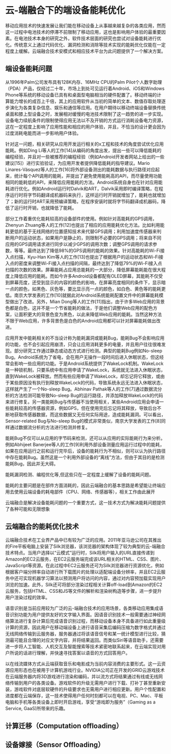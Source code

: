 # 云-端融合下的端设备能耗优化

移动应用技术的快速发展让我们能在移动设备上从事越来越复杂的各类应用，然而这一过程中电池技术的停滞不前限制了移动应用，这也是影响用户体验的最重要因素。在电池技术本身的研究之外，软件技术层面的研究也尝试对设备能耗进行优化。传统意义上通过代码优化、漏洞检测和消除等技术实现的能耗优化仅能在一定程度上缓解。云端融合技术安模式和相应技术平台为此问题提供了一个解决方案。

## 端设备能耗问题

从1996年Palm公司发布具有128K内存、16MHz CPU的Palm Pilot个人数字助理（PDA）产品，仅经过二十年，市场上到处可见运行着Android、iOS和Windows Phone等系统的移动设备已具有和桌面型电脑相当的硬件配置了。移动终端的计算能力增长的成百上千倍，其上的应用软件从当初的简单的文本、数值存取处理逐步演化为各类复杂信息、娱乐和通信等应用。在用户期待以移动终端设备替换传统桌面和膝上型设备之时，发展相对缓慢的电池技术限制了这一趋势的进一步实现。设备电力续航条件的限制使得应用无法以不及开销的方式运行消耗设备电力资源，这在一定程度上影响了应用性能和相应的用户体验，并且，不恰当的设计更会因为过度消耗电能而进一步影响用户体验。

针对这一问题，相关研究从应用开发运行相关的x工程和技术的角度尝试优化应用能耗。例如Ding Li等人的工作[14]从编码的角度出发，提出一些可以降低能耗的编程经验，并且对一些被推荐的编程经验（例如Android开发者网站上给出的一些建议[15]）进行实验验证，为应用开发者提供降低能耗的指导建议。Mario Linares-Vásquez等人的工作[16]将外部设备测出的能耗数据与执行路径对应起来，统计每个API调用的能耗，并提出了避免使用能耗高的API，而尽量使用功能相同的能耗低的API，来降低应用能耗的方法。Android系统自身也在针对应用能耗进行优化。例如Android运行时Dalvik和ART，Dalvik采用即时编译策略，在程序运行时将字节码翻译成机器码来执行，这样运行时开销就增加了，能耗也就增加了；新的运行时ART采用预编译策略，在程序安装时就将字节码翻译成机器码，降低了运行时开销，也就降低了能耗。

部分工作着重优化能耗较高的设备部件的使用。例如针对高能耗的GPS调用，Zhenyun Zhuang等人的工作[12]也提出了相应的应用能耗优化方法。比如利用能耗更低的基于无线网络的位置感知技术来代替GPS调用；利用加速度传感器来判断用户的运动状态，如果用户是静止的，则限制不必要的GPS调用；将来自不同应用的GPS调用请求进行同步以减少GPS的调用次数；调整GPS调用的请求参数，等等。最终达到了降低98%的GPS调用的能耗的效果。针对高能耗的Wi-Fi接入点扫描，Kyu-Han Kim等人的工作[13]也提出了根据用户的运动状态和Wi-Fi接入点的密度来调整Wi-Fi接入点扫描的间隔，最终达到了降低79%的Wi-Fi接入点扫描的次数的效果。屏幕能耗占应用总能耗的一大部分，降低屏幕能耗能在很大程度上降低应用的能耗。而如今许多Android设备都配有OLED屏幕，其能耗不仅受到屏幕亮度，还受到显示的内容的颜色的影响，在屏幕亮度相同的条件下，显示暗一点的颜色，如黑色、灰色等，要比显示亮一点的颜色，如白色、黄色等的能耗更低。南京大学发表的工作[10]就据此对Android系统能耗配置文件中的屏幕能耗模型做出了改进。另外，Mian Dong等人的工作[11]指出，由于许多Web应用的背景色都是白色，这并不是一个节省能耗的做法，于是他们调整Web应用的配色方案，让面积更大的背景色变为黑色，以此来降低Web应用的能耗。当然这种方法不限于Web应用，许多背景色是白色的Android应用都可以针对屏幕能耗做出改进。

应用开发中能耗相关的不当设计称为能耗漏洞或能耗Bug，能耗Bug不会影响应用的功能，也不会引起应用崩溃，只会让应用消耗更多的电量，并且用户往往很难发现。部分研究工作通过静态或动态方式进行检测。典型的能耗Bug例如No-sleep Bug。Android系统为了省电，会在用户无操作一段时间后进入休眠状态，但这经常会影响一些应用的功能。于是Android系统提供了WakeLock机制。WakeLock是一种锁机制，只要系统中有应用申请了WakeLock，系统就无法进入休眠状态，直到WakeLock被释放。然而有些应用申请了WakeLock，却忘记将它释放，或由于某些原因没有执行到释放WakeLock的代码，导致系统永远无法进入休眠状态，这样就产生了一个No-sleep Bug。Abhinav Pathak等人的工作[7]通过数据流分析的方法检测可能导致No-sleep Bug的运行路径，并添加释放WakeLock的代码来进行修复。另一类能耗Bug与传感器不当使用相关，某些Android应用会申请一些能耗较高的传感器资源，例如GPS，但在使用完后忘记将其释放，导致后台不断地获取传感器数据，而这些数据又无任何实际用途，造成能耗漏洞。可以看出，Sensor-related Bug与No-sleep Bug的模式非常类似，南京大学发表的工作[8]同样通过数据流分析的方法进行检测并修复。

能耗Bug不仅可以从应用的字节码来检测，还可以从应用的实际能耗行为来分析。例如Abhijeet Banerjee等人的工作[9]利用外部设备测量应用运行过程中的能耗，如果在应用运行之前和运行完毕后，设备的能耗行为不相似，则可以认为执行路径中存在能耗Bug。虽然这是一个利用外部设备的“离线”方法，但由于其目的是检测能耗Bug，因此并无大碍。


能耗漏洞检测、编程优化等,但这些只在一定程度上缓解了设备的能耗问题。

能耗的主要问题是在部件方面消耗的，因此云端融合的基本思路是希望能让终端应用去使用云端设备的耗电部件（CPU、网络、传感器等），相关工作由此展开



云端融合是解决设备能耗问题的一个重要方式，这一技术方式为解决能耗问题提供了各种可能和无限想象


## 云端融合的能耗优化技术

云端融合技术在工业界产品中已有较为广泛的应用。2011年亚马逊公司在其推出的Fire平板电脑上安装了Silk浏览器，该浏览器的架构体现了较为典型的云-端融合技术特点。当用户选择以“云模式”运行时，Silk将用户输入的URL直接传递到Amazon的EC2云服务，在EC2云服务端完成该URL相关的HTML、CSS、图片、JavaScript等资源。在此过程中EC2云服务还可为Silk浏览器进行资源优化，例如根据客户端分辨率自动进行所下载图片的处理以适配端设备分辨率，并且EC2云服务中还可实现机器学习算法以预测用户将访问的内容，通过对内容预加载实现用户浏览的加速。此外，Silk还可将部分渲染过程相关计算off-load到Amazon的EC2云服务，包括HTML、CSS和JS等文件的解析和渲染树构造等步骤，进一步提升用户渲染过程的效率。

语音识别是当前应用较为广泛的云-端融合技术的应用场景，各类移动应用集成语音识别功能为用户提供友好的文字输入界面。因语音识别技术一般需要通过神经网络算法进行复杂计算后完成语音识别过程，而移动设备本身不具备进行如此重量级计算的资源，因此用户在移动端设备上进行语音采集后编码压缩为数字格式并通过无线网络传输到云服务器，服务器通过将该语音信号和某一统计模型进行比较，猜测最可能且合理的对应文字内容，并将结果返回。而类似Siri等语音助手，还需要进一步将人工智能、人机交互及智能搜索等技术紧密地联系起来，在云端实现对用户所说的话进行理解，并快速寻找答案以语音的方式回答用户。

以在线流媒体方式从云端获取音乐和电影成为当前内容消费的主要形式。这一云资源应用形态也在被用于计算机游戏行业。NVIDIA公司正在开发的GRID云游戏技术在云端服务器内将3D游戏进行渲染和编码，并以流方式将结果通过有线或无线网络传输到用户的各类设备。游戏软件的升级无需用户进行下载、打补丁甚至重新安装，游戏软件对底层软硬件的升级要求也无需用户进行相应更新。用户个性配置和进度都在云端保存，这一技术使得用户任何时刻都可以在电视、PC、Mac、平板电脑和手机等各类设备上即时开启游戏，享受“游戏即为服务”（Gaming as a Service, GaaS)所带来的乐趣。



## 计算迁移（Computation offloading）

## 设备嫁接（Sensor Offloading）